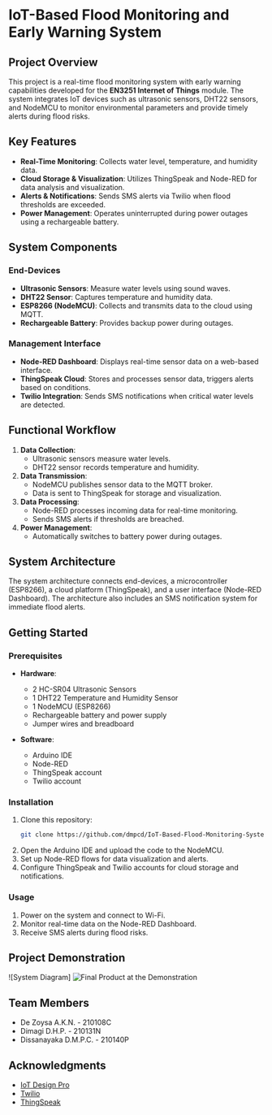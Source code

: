 # IoT-Based Flood Monitoring and Early Warning System

## Project Overview
This project is a real-time flood monitoring system with early warning capabilities developed for the **EN3251 Internet of Things** module. The system integrates IoT devices such as ultrasonic sensors, DHT22 sensors, and NodeMCU to monitor environmental parameters and provide timely alerts during flood risks.

## Key Features
- **Real-Time Monitoring**: Collects water level, temperature, and humidity data.
- **Cloud Storage & Visualization**: Utilizes ThingSpeak and Node-RED for data analysis and visualization.
- **Alerts & Notifications**: Sends SMS alerts via Twilio when flood thresholds are exceeded.
- **Power Management**: Operates uninterrupted during power outages using a rechargeable battery.

## System Components
### End-Devices
- **Ultrasonic Sensors**: Measure water levels using sound waves.
- **DHT22 Sensor**: Captures temperature and humidity data.
- **ESP8266 (NodeMCU)**: Collects and transmits data to the cloud using MQTT.
- **Rechargeable Battery**: Provides backup power during outages.

### Management Interface
- **Node-RED Dashboard**: Displays real-time sensor data on a web-based interface.
- **ThingSpeak Cloud**: Stores and processes sensor data, triggers alerts based on conditions.
- **Twilio Integration**: Sends SMS notifications when critical water levels are detected.

## Functional Workflow
1. **Data Collection**:
   - Ultrasonic sensors measure water levels.
   - DHT22 sensor records temperature and humidity.
2. **Data Transmission**:
   - NodeMCU publishes sensor data to the MQTT broker.
   - Data is sent to ThingSpeak for storage and visualization.
3. **Data Processing**:
   - Node-RED processes incoming data for real-time monitoring.
   - Sends SMS alerts if thresholds are breached.
4. **Power Management**:
   - Automatically switches to battery power during outages.

## System Architecture
The system architecture connects end-devices, a microcontroller (ESP8266), a cloud platform (ThingSpeak), and a user interface (Node-RED Dashboard). The architecture also includes an SMS notification system for immediate flood alerts.

## Getting Started
### Prerequisites
- **Hardware**:
  - 2 HC-SR04 Ultrasonic Sensors
  - 1 DHT22 Temperature and Humidity Sensor
  - 1 NodeMCU (ESP8266)
  - Rechargeable battery and power supply
  - Jumper wires and breadboard

- **Software**:
  - Arduino IDE
  - Node-RED
  - ThingSpeak account
  - Twilio account

### Installation
1. Clone this repository:
   ```bash
   git clone https://github.com/dmpcd/IoT-Based-Flood-Monitoring-System.git
   ```
2. Open the Arduino IDE and upload the code to the NodeMCU.
3. Set up Node-RED flows for data visualization and alerts.
4. Configure ThingSpeak and Twilio accounts for cloud storage and notifications.

### Usage
1. Power on the system and connect to Wi-Fi.
2. Monitor real-time data on the Node-RED Dashboard.
3. Receive SMS alerts during flood risks.

## Project Demonstration
![System Diagram]
![Final Product at the Demonstration](https://github.com/user-attachments/assets/6f91a882-15da-40e8-bacb-8c7a2314d89e)


## Team Members
- De Zoysa A.K.N. - 210108C
- Dimagi D.H.P. - 210131N
- Dissanayaka D.M.P.C. - 210140P

## Acknowledgments
- [IoT Design Pro](https://iotdesignpro.com)
- [Twilio](https://www.twilio.com)
- [ThingSpeak](https://thingspeak.com)
